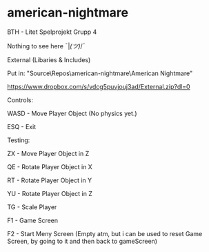 # american-nightmare
BTH - Litet Spelprojekt Grupp 4

Nothing to see here ¯|_(ツ)_/¯

External (Libaries & Includes)

Put in: "Source\Repos\american-nightmare\American Nightmare\"

https://www.dropbox.com/s/vdcg5puvjouj3ad/External.zip?dl=0





Controls:

WASD - Move Player Object (No physics yet.)

ESQ - Exit




Testing:

ZX - Move Player Object in Z

QE - Rotate Player Object in X

RT - Rotate Player Object in Y

YU - Rotate Player Object in Z

TG - Scale Player

F1 - Game Screen

F2 - Start Meny Screen (Empty atm, but i can be used to reset Game Screen, by going to it and then back to gameScreen)
